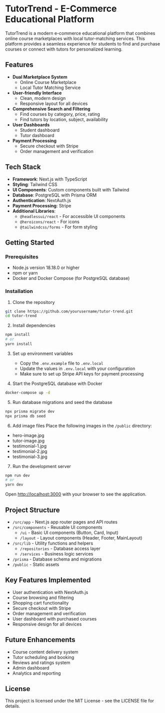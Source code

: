 # TutorTrend - E-Commerce Educational Platform

TutorTrend is a modern e-commerce educational platform that combines online course marketplaces with local tutor-matching services. This platform provides a seamless experience for students to find and purchase courses or connect with tutors for personalized learning.

## Features

- **Dual Marketplace System**
  - Online Course Marketplace
  - Local Tutor Matching Service
- **User-friendly Interface**
  - Clean, modern design
  - Responsive layout for all devices
- **Comprehensive Search and Filtering**
  - Find courses by category, price, rating
  - Find tutors by location, subject, availability
- **User Dashboards**
  - Student dashboard
  - Tutor dashboard
- **Payment Processing**
  - Secure checkout with Stripe
  - Order management and verification

## Tech Stack

- **Framework**: Next.js with TypeScript
- **Styling**: Tailwind CSS
- **UI Components**: Custom components built with Tailwind
- **Database**: PostgreSQL with Prisma ORM
- **Authentication**: NextAuth.js
- **Payment Processing**: Stripe
- **Additional Libraries**:
  - `@headlessui/react` - For accessible UI components
  - `@heroicons/react` - For icons
  - `@tailwindcss/forms` - For form styling

## Getting Started

### Prerequisites

- Node.js version 18.18.0 or higher
- npm or yarn
- Docker and Docker Compose (for PostgreSQL database)

### Installation

1. Clone the repository
```bash
git clone https://github.com/yourusername/tutor-trend.git
cd tutor-trend
```

2. Install dependencies
```bash
npm install
# or
yarn install
```

3. Set up environment variables
   - Copy the `.env.example` file to `.env.local`
   - Update the values in `.env.local` with your configuration
   - Make sure to set up Stripe API keys for payment processing

4. Start the PostgreSQL database with Docker
```bash
docker-compose up -d
```

5. Run database migrations and seed the database
```bash
npx prisma migrate dev
npx prisma db seed
```

6. Add image files
Place the following images in the `/public` directory:
- hero-image.jpg
- tutor-image.jpg
- testimonial-1.jpg
- testimonial-2.jpg
- testimonial-3.jpg

7. Run the development server
```bash
npm run dev
# or
yarn dev
```

Open [http://localhost:3000](http://localhost:3000) with your browser to see the application.

## Project Structure

- `/src/app` - Next.js app router pages and API routes
- `/src/components` - Reusable UI components
  - `/ui` - Basic UI components (Button, Card, Input)
  - `/layout` - Layout components (Header, Footer, MainLayout)
- `/src/lib` - Utility functions and helpers
  - `/repositories` - Database access layer
  - `/services` - Business logic services
- `/prisma` - Database schema and migrations
- `/public` - Static assets

## Key Features Implemented

- User authentication with NextAuth.js
- Course browsing and filtering
- Shopping cart functionality
- Secure checkout with Stripe
- Order management and verification
- User dashboard with purchased courses
- Responsive design for all devices

## Future Enhancements

- Course content delivery system
- Tutor scheduling and booking
- Reviews and ratings system
- Admin dashboard
- Analytics and reporting

## License

This project is licensed under the MIT License - see the LICENSE file for details.
